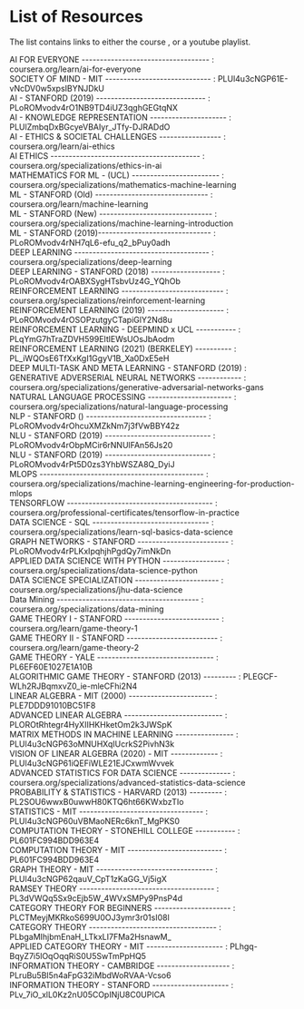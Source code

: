 # List of Resources

The list contains links to either the course , or a youtube playlist.

AI FOR EVERYONE ----------------------------------- : coursera.org/learn/ai-for-everyone<br>
SOCIETY OF MIND - MIT ----------------------------- : PLUl4u3cNGP61E-vNcDV0w5xpsIBYNJDkU<br>
AI - STANFORD (2019) ------------------------------ : PLoROMvodv4rO1NB9TD4iUZ3qghGEGtqNX<br>
AI - KNOWLEDGE REPRESENTATION --------------------- : PLUlZmbqDxBGcyeVBAIyr_JTfy-DJRADdO<br>
AI - ETHICS & SOCIETAL CHALLENGES ----------------- : coursera.org/learn/ai-ethics<br>
AI ETHICS ----------------------------------------- : coursera.org/specializations/ethics-in-ai<br>
MATHEMATICS FOR ML - (UCL) ------------------------ : coursera.org/specializations/mathematics-machine-learning<br>
ML - STANFORD (Old) ------------------------------- : coursera.org/learn/machine-learning<br>
ML - STANFORD (New) ------------------------------- : coursera.org/specializations/machine-learning-introduction<br>
ML - STANFORD (2019)------------------------------- : PLoROMvodv4rNH7qL6-efu_q2_bPuy0adh<br>
DEEP LEARNING ------------------------------------- : coursera.org/specializations/deep-learning<br>
DEEP LEARNING - STANFORD (2018) ------------------- : PLoROMvodv4rOABXSygHTsbvUz4G_YQhOb<br>
REINFORCEMENT LEARNING ---------------------------- : coursera.org/specializations/reinforcement-learning<br>
REINFORCEMENT LEARNING (2019) --------------------- : PLoROMvodv4rOSOPzutgyCTapiGlY2Nd8u<br>
REINFORCEMENT LEARNING - DEEPMIND x UCL ----------- : PLqYmG7hTraZDVH599EItlEWsUOsJbAodm<br>
REINFORCEMENT LEARNING (2021) (BERKELEY) ---------- : PL_iWQOsE6TfXxKgI1GgyV1B_Xa0DxE5eH<br>
DEEP MULTI-TASK AND META LEARNING - STANFORD (2019) : <br>
GENERATIVE ADVERSERIAL NEURAL NETWORKS ------------ : coursera.org/specializations/generative-adversarial-networks-gans<br>
NATURAL LANGUAGE PROCESSING ----------------------- : coursera.org/specializations/natural-language-processing<br>
NLP - STANFORD () --------------------------------- : PLoROMvodv4rOhcuXMZkNm7j3fVwBBY42z<br>
NLU - STANFORD (2019) ----------------------------- : PLoROMvodv4rObpMCir6rNNUlFAn56Js20<br>
NLU - STANFORD (2019) ----------------------------- : PLoROMvodv4rPt5D0zs3YhbWSZA8Q_DyiJ<br>
MLOPS --------------------------------------------- : coursera.org/specializations/machine-learning-engineering-for-production-mlops<br>
TENSORFLOW ---------------------------------------- : coursera.org/professional-certificates/tensorflow-in-practice<br>
DATA SCIENCE - SQL -------------------------------- : coursera.org/specializations/learn-sql-basics-data-science<br>
GRAPH NETWORKS - STANFORD ------------------------- : PLoROMvodv4rPLKxIpqhjhPgdQy7imNkDn<br>
APPLIED DATA SCIENCE WITH PYTHON  ----------------- : coursera.org/specializations/data-science-python<br>
DATA SCIENCE SPECIALIZATION ----------------------- : coursera.org/specializations/jhu-data-science<br>
Data Mining --------------------------------------- : coursera.org/specializations/data-mining<br>
GAME THEORY I - STANFORD -------------------------- : coursera.org/learn/game-theory-1<br>
GAME THEORY II - STANFORD ------------------------- : coursera.org/learn/game-theory-2<br>
GAME THEORY - YALE -------------------------------- : PL6EF60E1027E1A10B<br>
ALGORITHMIC GAME THEORY - STANFORD (2013) --------- : PLEGCF-WLh2RJBqmxvZ0_ie-mleCFhi2N4<br>
LINEAR ALGEBRA - MIT (2000) ----------------------- : PLE7DDD91010BC51F8<br>
ADVANCED LINEAR ALGEBRA --------------------------- : PLOROtRhtegr4HyXIIHKHketOm2k3JWSpK<br>
MATRIX METHODS IN MACHINE LEARNING ---------------- : PLUl4u3cNGP63oMNUHXqIUcrkS2PivhN3k<br>
VISION OF LINEAR ALGEBRA (2020) - MIT ------------- : PLUl4u3cNGP61iQEFiWLE21EJCxwmWvvek<br>
ADVANCED STATISTICS FOR DATA SCIENCE -------------- : coursera.org/specializations/advanced-statistics-data-science<br>
PROBABILITY & STATISTICS - HARVARD (2013) --------- : PL2SOU6wwxB0uwwH80KTQ6ht66KWxbzTIo<br>
STATISTICS - MIT ---------------------------------- : PLUl4u3cNGP60uVBMaoNERc6knT_MgPKS0<br>
COMPUTATION THEORY - STONEHILL COLLEGE  ----------- : PL601FC994BDD963E4<br>
COMPUTATION THEORY - MIT -------------------------- : PL601FC994BDD963E4<br>
GRAPH THEORY - MIT -------------------------------- : PLUl4u3cNGP62qauV_CpT1zKaGG_Vj5igX<br>
RAMSEY THEORY ------------------------------------- : PL3dVWQq5Sx9cEjb5W_4WVxSMPy9PnsP4d<br>
CATEGORY THEORY FOR BEGINNERS --------------------- : PLCTMeyjMKRkoS699U0OJ3ymr3r01sI08l<br>
CATEGORY THEORY ----------------------------------- : PLbgaMIhjbmEnaH_LTkxLI7FMa2HsnawM_<br>
APPLIED CATEGORY THEORY - MIT --------------------- : PLhgq-BqyZ7i5lOqOqqRiS0U5SwTmPpHQ5<br>
INFORMATION THEORY - CAMBRIDGE -------------------- : PLruBu5BI5n4aFpG32iMbdWoRVAA-Vcso6<br>
INFORMATION THEORY - STANFORD --------------------- : PLv_7iO_xlL0Kz2nU05COpINjU8C0UPICA<br>

